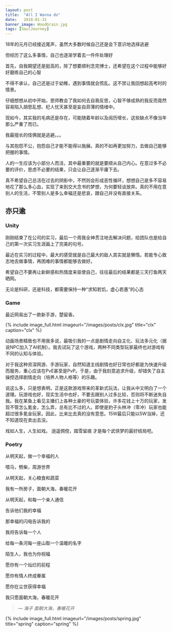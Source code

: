```yaml
---
layout: post
title:  "All I Wanna do"
date:   2018-01-31
banner_image: WoodGrain.jpg
tags: [SoulJourney]
---
```

18年的元月已经接近尾声，虽然大多数时候自己还是会下意识地选择逃避

但经历了这么多事情，自己也逐渐学着去一件件处理好

<!--more-->

首先，自我期望还是挺高的，除了想要顺利念完博士，还希望在这个过程中能够好好磨练自己的心智

不得不承认，自己还是过于幼稚，遇到事情就会慌乱。这不禁让我回想起高考时的情景。

仔细想想从初中开始，恩师教会了我如何去自我反思，心智不够成熟的我反而竟然容易陷入胡思乱想、杞人忧天甚至是妄自菲薄的情绪中。

现如今，其实我的毛病还是存在，可能随着年龄以及阅历增长，这些缺点不像当年那么严重了而已。

我最擅长的伎俩就是逃避。。。

与其抱怨不公，抱怨自己才能不能得以施展。真的不如再更加努力，去做自己能够把握的事情。

人的一生应该为小部分人而活，其中最重要的就是要顺从自己内心。在意过多不必要的评价，思虑不必要的结果，只会让自己逐渐平庸下去。

真不希望自己总活在过去的阴影中，不然则会形成恶性循环，想想自己是多不容易地花了那么多心血，实现了来到交大念书的梦想，为何要轻谈放弃。真的不用在意别人的生活，不管别人是多么幸福还是悲哀，跟自己并没有直接关系。


## 亦只逾

### Unity
刚刚结束了在公司的实习，最后一个周我全神贯注地去解决问题，给团队也是给自己的第一次实习生涯画上了完美的句号。

最近在实习的过程中，最大的感受就是自己最大的敌人其实就是懒惰。若能专心致志地去做事情，再困难的事情都能够去做好。

希望自己不要再让新鲜感和热情度来驱使自己，往往最后的结果都是三天打鱼两天晒网。

无论是科研，还是科技，都需要保持一种“求知若饥，虚心若愚”的心态

### Game
最近网易出了一款新手游，楚留香。

{% include image_full.html imageurl="/images/posts/clx.jpg" title="clx" caption="clx" %}


动画场景精致也不用我多说，最吸引我的一点是剧情走向自主化、玩法多元化（据说NPC加入了AI机制）。我去试玩了这个游戏，两种不同类型玩家最终也对游戏有不同的认知与体验。

对于我这种资深网游、手游玩家，自然知道主线剧情也好日常也好都是为快速升级而服务，重心应该在PvE甚至是PvP。于是，由于我刻意追求升级，却错失了自主操控选择剧情走向（培养人物人格等）的乐趣。

说这么多，只是想表明，正是这款游戏带来的革新式玩法，让我从中又明白了一个道理。玩游戏也好，现实生活中也好，不要去跟别人过多比较，否则将不断迷失自我。我在某鱼上看见主播们上各种土豪的号玩耍体验，许多花钱上十万的玩家，发现不管怎么氪金，怎么弄，总有比不过的人。即使是豹子头林冲（零冲）玩家也能超过很多氪金玩家。因此，比来比去真的没有意思。15W最后只能以5W当掉，还不知道现在卖出去没。

戏如人生，人生如戏。 逍遥倜傥，踏雪留痕 才是每个武侠梦的最好结局吧。

### Poetry

>
从明天起，做一个幸福的人
>
喂马，劈柴，周游世界
>
从明天起，关心粮食和蔬菜
>
我有一所房子，面朝大海，春暖花开
>
从明天起，和每一个亲人通信
>
告诉他们我的幸福
>
那幸福的闪电告诉我的
>
我将告诉每一个人
>
给每一条河每一座山取一个温暖的名字
>
陌生人，我也为你祝福
>
愿你有一个灿烂的前程
>
愿你有情人终成眷属
>
愿你在尘世获得幸福
>
我只愿面朝大海，春暖花开
><cite>― 海子 面朝大海，春暖花开 </cite>

{% include image_full.html imageurl="/images/posts/spring.jpg" title="spring" caption="spring" %}

